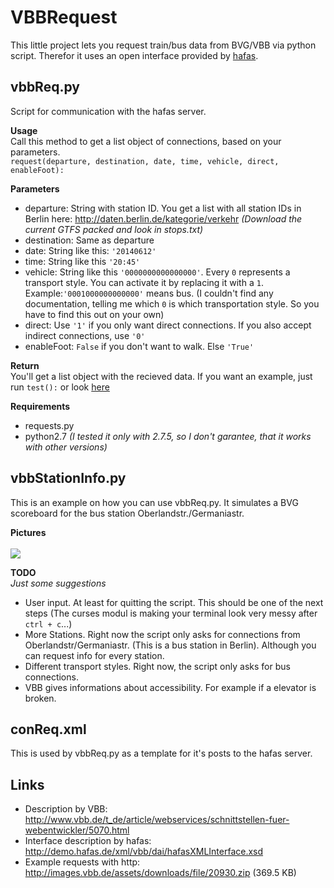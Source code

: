 VBBRequest
==========

This little project lets you request train/bus data from BVG/VBB via python script. Therefor it uses an open interface provided by [hafas](http://www.hacon.de/hafas). 

vbbReq.py
---------
Script for communication with the hafas server. 

**Usage**<br>
Call this method to get a list object of connections, based on your parameters. <br>
`request(departure, destination, date, time, vehicle, direct, enableFoot):`<br>


**Parameters**<br>
* departure: String with station ID. You get a list with all station IDs in Berlin here: http://daten.berlin.de/kategorie/verkehr *(Download the current GTFS packed and look in stops.txt)*
* destination: Same as departure
* date: String like this: `'20140612'`
* time: String like this `'20:45'`
* vehicle: String like this `'0000000000000000'`. Every `0` represents a transport style. You can activate it by replacing it with a `1`. Example:`'0001000000000000'` means bus. (I couldn't find any documentation, telling me which `0` is which transportation style. So you have to find this out on your own)
* direct: Use `'1'` if you only want direct connections. If you also accept indirect connections, use `'0'` 
* enableFoot: `False` if you don't want to walk. Else `'True'`

**Return**<br>
You'll get a list object with the recieved data. If you want an example, just run `test():` or look [here](https://github.com/pascalweiss/vbbRequest/blob/master/example_request_vbbReq.txt)
  
**Requirements** <br>
* requests.py
* python2.7 *(I tested it only with 2.7.5, so I don't garantee, that it works with other versions)*


vbbStationInfo.py
-----------------
This is an example on how you can use vbbReq.py. It simulates a BVG scoreboard for the bus station Oberlandstr./Germaniastr.

**Pictures** <br>
<br>
![](http://www.upload-pictures.de/bild.php/57662,vbbreqscreenshotkopieJ55ZT.png) 

**TODO** <br>
*Just some suggestions*
* User input. At least for quitting the script. This should be one of the next steps (The curses modul is making your terminal look very messy after `ctrl + c`...)
* More Stations. Right now the script only asks for connections from Oberlandstr/Germaniastr. (This is a bus station in Berlin). Although you can request info for every station.
* Different transport styles. Right now, the script only asks for bus connections.
* VBB gives informations about accessibility. For example if a elevator is broken.

conReq.xml
----------
This is used by vbbReq.py as a template for it's posts to the hafas server. 


Links
-----
* Description by VBB: http://www.vbb.de/t_de/article/webservices/schnittstellen-fuer-webentwickler/5070.html
* Interface description by hafas: http://demo.hafas.de/xml/vbb/dai/hafasXMLInterface.xsd
* Example requests with http: http://images.vbb.de/assets/downloads/file/20930.zip (369.5 KB)

 

